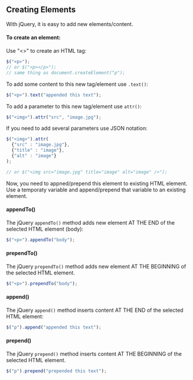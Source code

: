 ## Creating Elements
With jQuery, it is easy to add new elements/content.

#### To create an element:
Use "<>" to create an HTML tag:
```javascript
$("<p>");
// or $("<p></p>");
// same thing as document.createElement("p");
```
To add some content to this new tag/element use `.text()`:
```javascript
$("<p>").text("appended this text");
```
To add a parameter to this new tag/element use `attr()`:
```javascript
$("<img>").attr("src", "image.jpg");
```
If you need to add several parameters use JSON notation:
```javascript
$("<img>").attr(
  {"src" : "image.jpg"},
  {"title" : "image"},
  {"alt" : "image"}
);

// or $("<img src="image.jpg" title="image" alt="image" />");  
```
Now, you need to appned/prepend this element to existing HTML element. Use a temporaty variable and append/prepend that variable to an existing element.

#### appendTo()
The jQuery `appendTo()` method adds new element AT THE END of the selected HTML element (body):
```javascript
$("<p>").appendTo("body");
```

#### prependTo()
The jQuery `prependTo()` method adds new element AT THE BEGINNING of the selected HTML element.
```javascript
$("<p>").prependTo("body");
```

#### append()
The jQuery `append()` method inserts content AT THE END of the selected HTML element:
```javascript
$("p").append("appended this text");
```

#### prepend()
The jQuery `prepend()` method inserts content AT THE BEGINNING of the selected HTML element.
```javascript
$("p").prepend("prepended this text");
```
